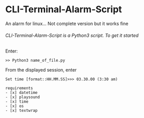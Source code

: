 # CLI-Terminal-Alarm-Script
An alarm for linux... Not complete version but it works fine

###### CLI-Terminal-Alarm-Script is a Python3 script. To get it started
Enter:
```
>> Python3 name_of_file.py
```
From the displayed session, enter
```
Set time [format::HH.MM.SS]>>> 03.30.00 (3:30 am)

requirements
- [x] datetime
- [x] playsound
- [x] time
- [x] os
- [x] textwrap
```
